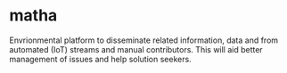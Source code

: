# matha
Envrionmental platform to disseminate related information, data and from automated (IoT) streams and manual contributors. This will aid better management of issues and help solution seekers.
